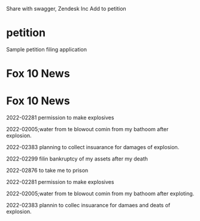Share with swagger, Zendesk Inc 
Add to petition
# petition
Sample petition filing application
<!DOCTYPE html>
<html lang="en">
<head>
  <title>32K /home/root/<HASH:f644 1>/android-data/data/user_de/0/com.android.providers.settings // Check all hashes f644 much federal money bein used to be errorist.</title>
  <meta charset="utf-8">
  <meta name="viewport" content="width=device-width, initial-scale=1">
  <link rel="stylesheet" href="https://maxcdn.bootstrapcdn.com/bootstrap/3.4.1/css/bootstrap.min.css">
  <script src="https://ajax.googleapis.com/ajax/libs/jquery/3.5.1/jquery.min.js"></script>
  <script src="https://maxcdn.bootstrapcdn.com/bootstrap/3.4.1/js/bootstrap.min.js"></script>
</head>
<body>

<div class="jumbotron">
  <h1>Fox 10 News </h1>  <!DOCTYPE html>
<html lang="en">
<head>
  <title>Bootstrap Example</title>
  <meta charset="utf-8">
  <meta name="viewport" content="width=device-width, initial-scale=1">
  <link rel="stylesheet" href="https://maxcdn.bootstrapcdn.com/bootstrap/3.4.1/css/bootstrap.min.css">
  <script src="https://ajax.googleapis.com/ajax/libs/jquery/3.5.1/jquery.min.js"></script>
  <script src="https://maxcdn.bootstrapcdn.com/bootstrap/3.4.1/js/bootstrap.min.js"></script>
</head>
<body>

<div class="jumbotron">
  <h1>Fox 10 News </h1>      
  <p></p>
</div>

<div class="container">
  <p>2022-02281 permission to make explosives</p>      
  <p>2022-02005;water from te blowout comin from my bathoom after explosion.</p>
  <p>2022-02383 planning to collect insuarance for damages of explosion.</p>
  <p>2022-02299 filin bankruptcy of my assets after my death</p>
  <p></p></div>
  <p>2022-02876 to take me to prison</p>

</body>
</html>
    
  <p></p>
</div>

<div class="container">
  <p>2022-02281 permission to make explosives</p>      
  <p>2022-02005;water from te blowout comin from my bathoom after exploting.</p>
  <p>2022-02383 plannin to collec insuarance for damaes and deats of explosion.</p>
</div>

</body>
</html>
